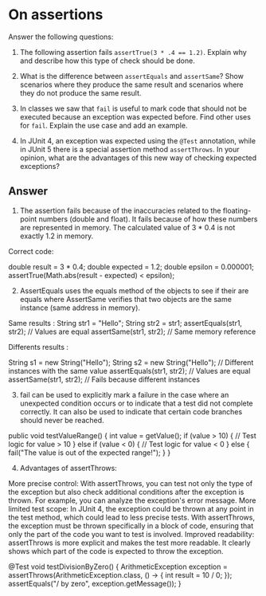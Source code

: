 # On assertions

Answer the following questions:

1. The following assertion fails `assertTrue(3 * .4 == 1.2)`. Explain why and describe how this type of check should be done.

2. What is the difference between `assertEquals` and `assertSame`? Show scenarios where they produce the same result and scenarios where they do not produce the same result.

3. In classes we saw that `fail` is useful to mark code that should not be executed because an exception was expected before. Find other uses for `fail`. Explain the use case and add an example.

4. In JUnit 4, an exception was expected using the `@Test` annotation, while in JUnit 5 there is a special assertion method `assertThrows`. In your opinion, what are the advantages of this new way of checking expected exceptions?

## Answer

1. The assertion fails because of the inaccuracies related to the floating-point numbers (double and float). It fails because of how these numbers are represented in memory. The calculated value of 3 * 0.4 is not exactly 1.2 in memory.

Correct code:

double result = 3 * 0.4;
double expected = 1.2;
double epsilon = 0.000001;
assertTrue(Math.abs(result - expected) < epsilon);

2. AssertEquals uses the equals method of the objects to see if their are equals where AssertSame verifies that two objects are the same instance (same address in memory).

Same results : 
String str1 = "Hello";
String str2 = str1; 
assertEquals(str1, str2);  // Values are equal
assertSame(str1, str2);    // Same memory reference

Differents results : 

String s1 = new String("Hello");
String s2 = new String("Hello");  // Different instances with the same value
assertEquals(str1, str2);  // Values are equal
assertSame(str1, str2);    // Fails because different instances


3. fail can be used to explicitly mark a failure in the case where an unexpected condition occurs or to indicate that a test did not complete correctly. It can also be used to indicate that certain code branches should never be reached.

public void testValueRange() {
    int value = getValue();
    if (value > 10) {
        // Test logic for value > 10
    } else if (value < 0) {
        // Test logic for value < 0
    } else {
        fail("The value is out of the expected range!");
    }
}


4. Advantages of assertThrows:

More precise control: With assertThrows, you can test not only the type of the exception but also check additional conditions after the exception is thrown. For example, you can analyze the exception's error message.
More limited test scope: In JUnit 4, the exception could be thrown at any point in the test method, which could lead to less precise tests. With assertThrows, the exception must be thrown specifically in a block of code, ensuring that only the part of the code you want to test is involved.
Improved readability: assertThrows is more explicit and makes the test more readable. It clearly shows which part of the code is expected to throw the exception.

@Test
void testDivisionByZero() {
    ArithmeticException exception = assertThrows(ArithmeticException.class, () -> {
        int result = 10 / 0;
    });
    assertEquals("/ by zero", exception.getMessage());
}
